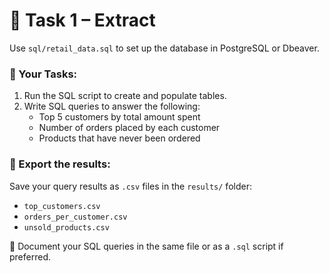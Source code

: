 # 🧪 Task 1 – Extract

Use `sql/retail_data.sql` to set up the database in PostgreSQL or Dbeaver.

### 🧩 Your Tasks:

1. Run the SQL script to create and populate tables.
2. Write SQL queries to answer the following:
   - Top 5 customers by total amount spent
   - Number of orders placed by each customer
   - Products that have never been ordered

### 💾 Export the results:

Save your query results as `.csv` files in the `results/` folder:

- `top_customers.csv`
- `orders_per_customer.csv`
- `unsold_products.csv`

📝 Document your SQL queries in the same file or as a `.sql` script if preferred.
